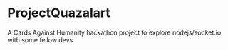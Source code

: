 ProjectQuazalart
================

A Cards Against Humanity hackathon project to explore nodejs/socket.io with some fellow devs
